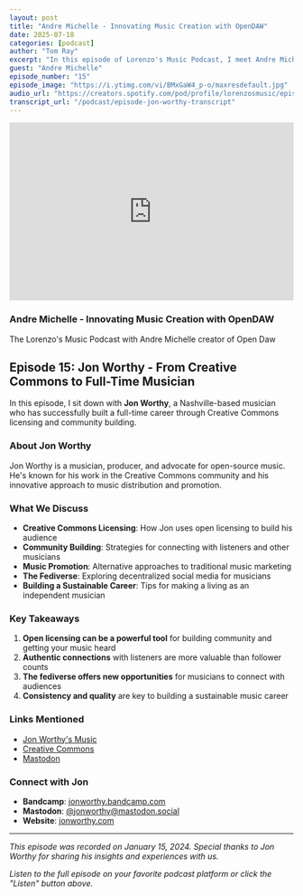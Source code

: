 ```yaml
---
layout: post
title: "Andre Michelle - Innovating Music Creation with OpenDAW"
date: 2025-07-18
categories: [podcast]
author: "Tom Ray"
excerpt: "In this episode of Lorenzo's Music Podcast, I meet Andre Michelle, an innovative creator in the music technology space, to discuss his latest project, OpenDaw."
guest: "Andre Michelle"
episode_number: "15"
episode_image: "https://i.ytimg.com/vi/BMxGaW4_p-o/maxresdefault.jpg"
audio_url: "https://creators.spotify.com/pod/profile/lorenzosmusic/episodes/Andr-Michelle-Innovating-Music-Creation-with-OpenDAW-e35k431/a-ac27ggk"
transcript_url: "/podcast/episode-jon-worthy-transcript"
---
```

<div class="video-card">
    <div class="video-embed">
        <iframe
            width="100%"
            height="315"
            src="https://www.youtube.com/embed/BMxGaW4_p-o"
            title="Andre Michelle - Innovating Music Creation with OpenDAW"
            frameborder="0"
            allow="accelerometer; autoplay; clipboard-write; encrypted-media; gyroscope; picture-in-picture"
            allowfullscreen>
        </iframe>
    </div>
    <div class="video-info">
        <h3>Andre Michelle - Innovating Music Creation with OpenDAW</h3>
        <p>The Lorenzo's Music Podcast with Andre Michelle creator of Open Daw</p>
    </div>
</div>

## Episode 15: Jon Worthy - From Creative Commons to Full-Time Musician

In this episode, I sit down with **Jon Worthy**, a Nashville-based musician who has successfully built a full-time career through Creative Commons licensing and community building.

### About Jon Worthy

Jon Worthy is a musician, producer, and advocate for open-source music. He's known for his work in the Creative Commons community and his innovative approach to music distribution and promotion.

### What We Discuss

- **Creative Commons Licensing**: How Jon uses open licensing to build his audience
- **Community Building**: Strategies for connecting with listeners and other musicians
- **Music Promotion**: Alternative approaches to traditional music marketing
- **The Fediverse**: Exploring decentralized social media for musicians
- **Building a Sustainable Career**: Tips for making a living as an independent musician

### Key Takeaways

1. **Open licensing can be a powerful tool** for building community and getting your music heard
2. **Authentic connections** with listeners are more valuable than follower counts
3. **The fediverse offers new opportunities** for musicians to connect with audiences
4. **Consistency and quality** are key to building a sustainable music career

### Links Mentioned

- [Jon Worthy's Music](https://jonworthy.bandcamp.com)
- [Creative Commons](https://creativecommons.org)
- [Mastodon](https://joinmastodon.org)

### Connect with Jon

- **Bandcamp**: [jonworthy.bandcamp.com](https://jonworthy.bandcamp.com)
- **Mastodon**: [@jonworthy@mastodon.social](https://mastodon.social/@jonworthy)
- **Website**: [jonworthy.com](https://jonworthy.com)

---

*This episode was recorded on January 15, 2024. Special thanks to Jon Worthy for sharing his insights and experiences with us.*

*Listen to the full episode on your favorite podcast platform or click the "Listen" button above.*
